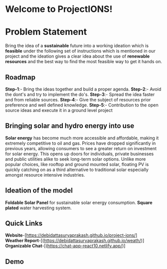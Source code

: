 # Welcome to ProjectIONS!



# Problem Statement
Bring the idea of a **sustainable** future into a working ideation which is **feasible** under the following set of instructions which is mentioned in our project and the ideation gives a clear idea about the use of **renewable resources** and the best way to find the most feasible way to get it hands on.

## Roadmap

**Step-1**:- Bring the ideas together and build a proper agenda.
**Step-2**:- Avoid the dont's and try to implement the do's.
**Step-3**:- Spread the idea faster and from reliable sources.
**Step-4**:- Give the subject of resources prior preference and well defined knowledge.
**Step-5**:- Contribution to the open source ideas and execute it in a ground level project

## Bringing  solar  and  hydro energy into  use

**Solar energy** has become much more accessible and affordable, making it extremely competitive to oil and gas. Prices have dropped significantly in previous years, allowing consumers to see a greater return on investment for solar energy. This opens up doors for individuals, private businesses and public utilities alike to seek long-term solar options. Unlike more popular choices, like rooftop and ground mounted solar, floating PV is quickly catching on as a third alternative to traditional solar especially amongst resource intensive industries.

## Ideation of the model
**Foldable Solar Panel** for sustainable solar energy consumption.
**Square plated** water harvesting system.


## Quick Links
**Website**-[https://debidattasuryaprakash.github.io/project-ions/]<br>
**Weather Report**-[(https://debidattasuryaprakash.github.io/weath/)]<br>
**Organizable Chat**-[(https://chat-app-react10.netlify.app/)]<br>

## Demo
